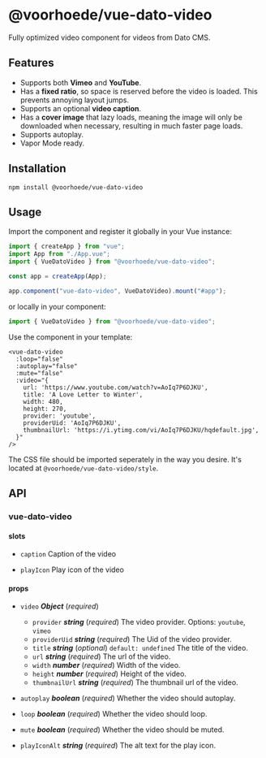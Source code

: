 # @voorhoede/vue-dato-video

Fully optimized video component for videos from Dato CMS.

## Features

- Supports both **Vimeo** and **YouTube**.
- Has a **fixed ratio**, so space is reserved before the video is loaded. This prevents annoying layout jumps.
- Supports an optional **video caption**.
- Has a **cover image** that lazy loads, meaning the image will only be downloaded when necessary, resulting in much faster page loads.
- Supports autoplay.
- Vapor Mode ready.

## Installation

```
npm install @voorhoede/vue-dato-video
```

## Usage

Import the component and register it globally in your Vue instance:

```js
import { createApp } from "vue";
import App from "./App.vue";
import { VueDatoVideo } from "@voorhoede/vue-dato-video";

const app = createApp(App);

app.component("vue-dato-video", VueDatoVideo).mount("#app");
```

or locally in your component:

```js
import { VueDatoVideo } from "@voorhoede/vue-dato-video";
```

Use the component in your template:

```vue
<vue-dato-video
  :loop="false"
  :autoplay="false"
  :mute="false"
  :video="{
    url: 'https://www.youtube.com/watch?v=AoIq7P6DJKU',
    title: 'A Love Letter to Winter',
    width: 480,
    height: 270,
    provider: 'youtube',
    providerUid: 'AoIq7P6DJKU',
    thumbnailUrl: 'https://i.ytimg.com/vi/AoIq7P6DJKU/hqdefault.jpg',
  }"
/>
```

The CSS file should be imported seperately in the way you desire. It's located at `@voorhoede/vue-dato-video/style`.

## API

### vue-dato-video

#### slots

- `caption` Caption of the video

- `playIcon` Play icon of the video

#### props

- `video` **_Object_** (_required_)

  - `provider` **_string_** (_required_)
    The video provider. Options: `youtube`, `vimeo`
  - `providerUid` **_string_** (_required_)
    The Uid of the video provider.
  - `title` **_string_** (_optional_) `default: undefined`
    The title of the video.
  - `url` **_string_** (_required_)
    The url of the video.
  - `width` **_number_** (_required_)
    Width of the video.
  - `height` **_number_** (_required_)
    Height of the video.
  - `thumbnailUrl` **_string_** (_required_)
    The thumbnail url of the video.

- `autoplay` **_boolean_** (_required_)
  Whether the video should autoplay.

- `loop` **_boolean_** (_required_)
  Whether the video should loop.

- `mute` **_boolean_** (_required_)
  Whether the video should be muted.

- `playIconAlt` **_string_** (_required_)
  The alt text for the play icon.
